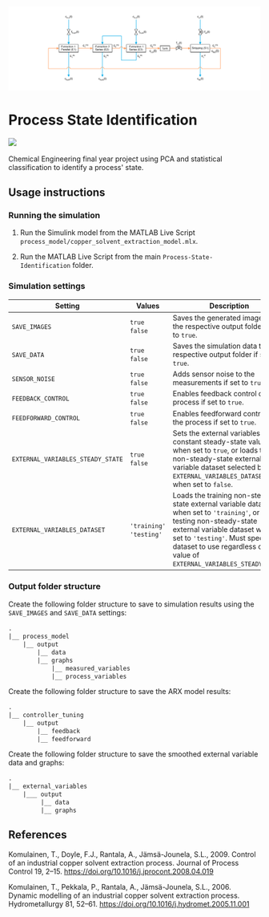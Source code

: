 <img src="assets/schematics/process_schematic.png">

# Process State Identification

<img src="https://img.shields.io/badge/Stellenbosch University-BEng ChemE-008BC0?style=flat"/>

Chemical Engineering final year project using PCA and statistical classification to identify a process' state.

## Usage instructions

### Running the simulation

1. Run the Simulink model from the MATLAB Live Script `process_model/copper_solvent_extraction_model.mlx`.

1. Run the MATLAB Live Script from the main `Process-State-Identification` folder.

### Simulation settings

| Setting                           | Values                       | Description                                                                 |
|-----------------------------------|------------------------------|-----------------------------------------------------------------------------|
| `SAVE_IMAGES`                     | `true` <br> `false`          | Saves the generated images to the respective output folder if set to `true`.|
| `SAVE_DATA`                       | `true` <br> `false`          | Saves the simulation data to the respective output folder if set to `true`. |
| `SENSOR_NOISE`                    | `true` <br> `false`          | Adds sensor noise to the measurements if set to `true`.                     |
| `FEEDBACK_CONTROL`                | `true` <br> `false`          | Enables feedback control of the process if set to `true`.                   |
| `FEEDFORWARD_CONTROL`             | `true` <br> `false`          | Enables feedforward control of the process if set to `true`.                |
| `EXTERNAL_VARIABLES_STEADY_STATE` | `true` <br> `false`          | Sets the external variables to their constant steady-state values when set to `true`, or loads the non-steady-state external variable dataset selected by `EXTERNAL_VARIABLES_DATASET` when set to `false`.|
| `EXTERNAL_VARIABLES_DATASET`      | `'training'` <br> `'testing'`| Loads the training non-steady-state external variable dataset when set to `'training'`, or the testing non-steady-state external variable dataset when set to `'testing'`. Must specify a dataset to use regardless of the value of `EXTERNAL_VARIABLES_STEADY_STATE`.|



### Output folder structure

Create the following folder structure to save to simulation results using the `SAVE_IMAGES` and `SAVE_DATA` settings:

```
.
|__ process_model
    |__ output
        |__ data
        |__ graphs
            |__ measured_variables
            |__ process_variables
```

Create the following folder structure to save the ARX model results:

```
.
|__ controller_tuning
    |__ output
        |__ feedback
        |__ feedforward
```

Create the following folder structure to save the smoothed external variable data and graphs:

```
.
|__ external_variables
    |___ output
         |__ data
         |__ graphs

```

## References

Komulainen, T., Doyle, F.J., Rantala, A., Jämsä-Jounela, S.L., 2009. Control of an industrial copper solvent extraction process. Journal of Process Control 19, 2–15. https://doi.org/10.1016/j.jprocont.2008.04.019

Komulainen, T., Pekkala, P., Rantala, A., Jämsä-Jounela, S.L., 2006. Dynamic modelling of an industrial copper solvent extraction process. Hydrometallurgy 81, 52–61. https://doi.org/10.1016/j.hydromet.2005.11.001




